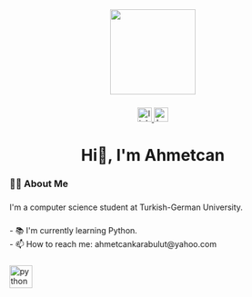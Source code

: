 <div align="center">
  <img height="150" src="https://i.pinimg.com/originals/a6/42/72/a6427290d97d92343223643614c8ef80.gif"  />
</div>

###

<div align="center">
  <a href="https://www.linkedin.com/in/ahmetcankarabulut/" target="_blank">
    <img src="https://img.shields.io/static/v1?message=LinkedIn&logo=linkedin&label=&color=0077B5&logoColor=white&labelColor=&style=for-the-badge" height="25" alt="linkedin logo"  />
  </a>
  <a href="https://www.hackerrank.com/profile/ackrbulut11" target="_blank">
    <img src="https://img.shields.io/static/v1?message=HackerRank&logo=hackerrank&label=&color=2EC866&logoColor=white&labelColor=&style=for-the-badge" height="25" alt="hackerrank logo"  />
  </a>
</div>

###

<h1 align="center">Hi👋, I'm Ahmetcan</h1>

###

<h3 align="left">👩‍💻  About Me</h3>

###

<p align="left">I'm a computer science student at Turkish-German University.</p>

###

<p align="left">- 📚 I'm currently learning Python.<br>- 📫 How to reach me: ahmetcankarabulut@yahoo.com</p>

###

<div align="left">
  <img src="https://cdn.jsdelivr.net/gh/devicons/devicon/icons/python/python-original.svg" height="40" alt="python logo"  />
  <img width="12" />
</div>


